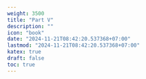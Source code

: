 ```yaml
---
weight: 3500
title: "Part V"
description: ""
icon: "book"
date: "2024-11-21T08:42:20.537368+07:00"
lastmod: "2024-11-21T08:42:20.537368+07:00"
katex: true
draft: false
toc: true
---
```

